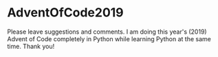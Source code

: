 # AdventOfCode2019

Please leave suggestions and comments. I am doing this year's (2019) Advent of Code completely in Python while learning Python at the same time. Thank you!
